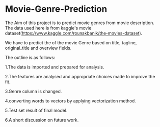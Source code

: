 # Movie-Genre-Prediction


The Aim of this project is to predict movie genres from movie description. The data used here is from kaggle's movie dataset(https://www.kaggle.com/rounakbanik/the-movies-dataset).


 We have to predict the of the movie Genre based on title, tagline, original_title and overview fields.
 
The outline is as follows:

1.The data is imported and prepared for analysis.

2.The features are analysed and appropriate choices made to improve the fit.

3.Genre column is changed.

4.converting words to vectors by applying vectorization method.

5.Test set result of final model.

6.A short discussion on future work.
